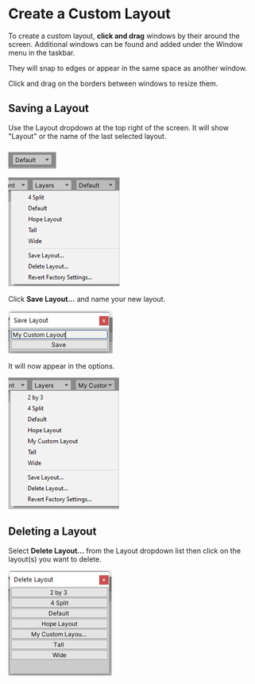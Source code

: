 # Create a Custom Layout

To create a custom layout, **click and drag** windows by their around the screen. Additional windows can be found and added under the Window menu in the taskbar.

They will snap to edges or appear in the same space as another window.

Click and drag on the borders between windows to resize them.

## **Saving a Layout**

Use the Layout dropdown at the top right of the screen. It will show "Layout" or the name of the last selected layout.

![](../../.gitbook/assets/image%20%2862%29.png)

![](../../.gitbook/assets/image%20%2839%29.png)

Click **Save Layout...** and name your new layout.

![](../../.gitbook/assets/image%20%2874%29.png)

It will now appear in the options.

![](../../.gitbook/assets/image%20%2870%29.png)

## **Deleting a Layout**

Select **Delete Layout...** from the Layout dropdown list then click on the layout\(s\) you want to delete.

![](../../.gitbook/assets/image%20%2876%29.png)

